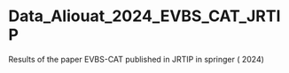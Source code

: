 # Data_Aliouat_2024_EVBS_CAT_JRTIP
Results of the paper EVBS-CAT published in JRTIP in springer ( 2024)
